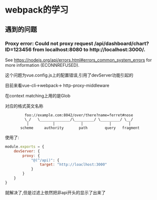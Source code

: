 # webpack的学习

## 遇到的问题

### Proxy error: Could not proxy request /api/dashboard/chart?ID=123456 from localhost:8080 to http://localhost:3000/.
See https://nodejs.org/api/errors.html#errors_common_system_errors for more information (ECONNREFUSED).

这个问题为vue.config.js上的配置错误,引用了devServer功能引起的

目前来看vue-cli->webpack-> http-proxy-middleware

在context matching上用的是Glob

对应的格式英文名称

```
         foo://example.com:8042/over/there?name=ferret#nose
         \_/   \______________/\_________/ \_________/ \__/
          |           |            |            |        |
       scheme     authority       path        query   fragment
```

使用了:

```js
module.exports = {
    devServer: {
        proxy: {
            "@(^/api)": {
                target: "http://loaclhost:3000"
            }
        }
    }
}
```

就解决了,但是过滤上依然把非api开头的显示了出来了
